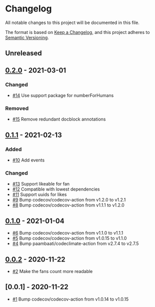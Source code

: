 # Changelog
All notable changes to this project will be documented in this file.

The format is based on [Keep a Changelog](https://keepachangelog.com/en/1.0.0/),
and this project adheres to [Semantic Versioning](https://semver.org/spec/v2.0.0.html).

<!-- changelog-linker -->

## Unreleased

## [0.2.0] - 2021-03-01

### Changed

- [#14] Use support package for numberForHumans

### Removed

- [#15] Remove redundant docblock annotations

## [0.1.1] - 2021-02-13

### Added

- [#10] Add events

### Changed

- [#13] Support likeable for fan
- [#12] Compatible with lowest dependencies
- [#11] Support uuids for likes
- [#9] Bump codecov/codecov-action from v1.2.0 to v1.2.1
- [#8] Bump codecov/codecov-action from v1.1.1 to v1.2.0

## [0.1.0] - 2021-01-04

- [#6] Bump codecov/codecov-action from v1.1.0 to v1.1.1
- [#5] Bump codecov/codecov-action from v1.0.15 to v1.1.0
- [#4] Bump paambaati/codeclimate-action from v2.7.4 to v2.7.5

## [0.0.2] - 2020-11-22

- [#2] Make the fans count more readable

## [0.0.1] - 2020-11-22

- [#1] Bump codecov/codecov-action from v1.0.14 to v1.0.15

[#15]: https://github.com/laravel-interaction/like/pull/15
[#14]: https://github.com/laravel-interaction/like/pull/14
[#13]: https://github.com/laravel-interaction/like/pull/13
[#12]: https://github.com/laravel-interaction/like/pull/12
[#11]: https://github.com/laravel-interaction/like/pull/11
[#10]: https://github.com/laravel-interaction/like/pull/10
[#9]: https://github.com/laravel-interaction/like/pull/9
[#8]: https://github.com/laravel-interaction/like/pull/8
[#6]: https://github.com/laravel-interaction/like/pull/6
[#5]: https://github.com/laravel-interaction/like/pull/5
[#4]: https://github.com/laravel-interaction/like/pull/4
[#2]: https://github.com/laravel-interaction/like/pull/2
[#1]: https://github.com/laravel-interaction/like/pull/1
[0.2.0]: https://github.com/laravel-interaction/like/compare/0.1.1...0.2.0
[0.1.1]: https://github.com/laravel-interaction/like/compare/0.1.0...0.1.1
[0.1.0]: https://github.com/laravel-interaction/like/compare/0.0.2...0.1.0
[0.0.2]: https://github.com/laravel-interaction/like/compare/0.0.1...0.0.2

